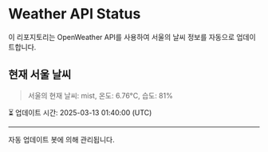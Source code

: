 
# Weather API Status

이 리포지토리는 OpenWeather API를 사용하여 서울의 날씨 정보를 자동으로 업데이트합니다.

## 현재 서울 날씨
> 서울의 현재 날씨: mist, 온도: 6.76°C, 습도: 81%

⏳ 업데이트 시간: 2025-03-13 01:40:00 (UTC)

---
자동 업데이트 봇에 의해 관리됩니다.
